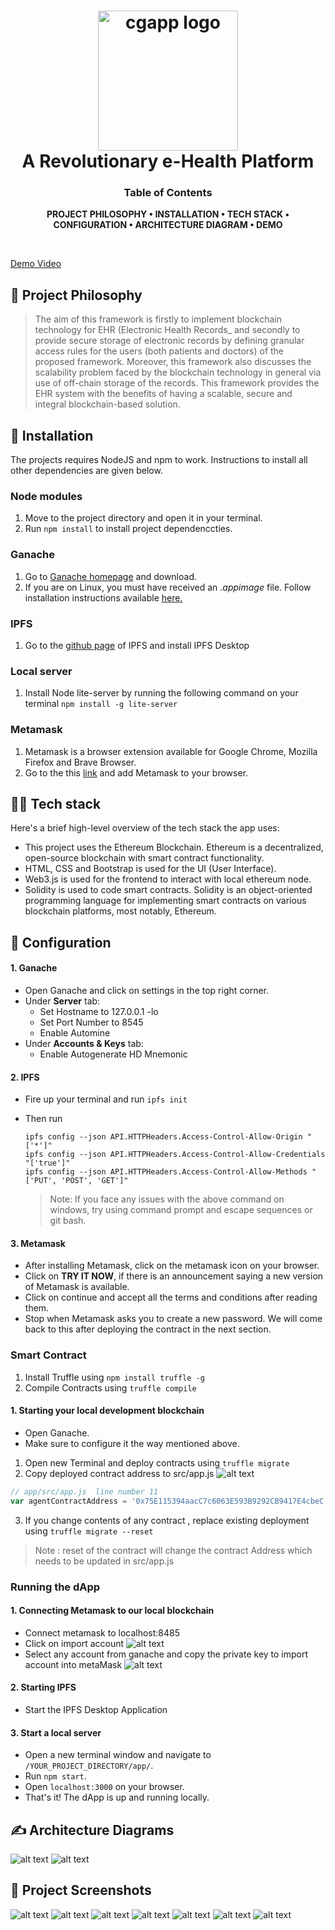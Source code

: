<h1 align="center">
  <img alt="cgapp logo" src="https://github.com/Divijkatyal0406/MediBuddy/blob/master/images/readme_header1.png" width="224px"/><br/>
  A Revolutionary e-Health Platform
</h1>

<div align="center">
<h3 align="center">
  Table of Contents
  </h3>
</div>


<div align="center">

**PROJECT PHILOSOPHY • 
INSTALLATION • 
TECH STACK • 
CONFIGURATION • 
ARCHITECTURE DIAGRAM • 
DEMO**

</div>

<br />

[Demo Video](https://youtu.be/QLiTN3KWro8)

## 🧐 Project Philosophy

> The aim of this framework is firstly to implement blockchain technology for EHR (Electronic Health Records_ and secondly to provide secure storage of electronic records by defining granular access rules for the users (both patients and doctors) of the proposed framework. Moreover, this framework also discusses the scalability problem faced by the blockchain technology in general via use of off-chain storage of the records. This framework provides the EHR system with the benefits of having a scalable, secure and integral blockchain-based solution.

## 📒 Installation
The projects requires NodeJS and npm to work. Instructions to install all other dependencies are given below.
### Node modules

1. Move to the project directory and open it in your terminal.
2. Run `npm install` to install project dependenccties.

### Ganache

1. Go to [Ganache homepage](https://truffleframework.com/ganache) and download. 
2. If you are on Linux, you must have received an _.appimage_ file. Follow installation instructions available [here.](https://itsfoss.com/use-appimage-linux/)

### IPFS

1. Go to the [github page](https://github.com/ipfs/ipfs-desktop) of IPFS and install IPFS Desktop

### Local server

1. Install Node lite-server by running the following command on your terminal `npm install -g lite-server`

### Metamask

1. Metamask is a browser extension available for Google Chrome, Mozilla Firefox and Brave Browser.
2. Go to the this [link](http://metamask.io/) and add Metamask to your browser.

## 👨‍💻 Tech stack

Here's a brief high-level overview of the tech stack the app uses:

- This project uses the Ethereum Blockchain. Ethereum is a decentralized, open-source blockchain with smart contract functionality.
- HTML, CSS and Bootstrap is used for the UI (User Interface).
- Web3.js is used for the frontend to interact with local ethereum node.
- Solidity is used to code smart contracts. Solidity is an object-oriented programming language for implementing smart contracts on various blockchain platforms, most notably, Ethereum.


## 📒 Configuration
#### 1. Ganache
  - Open Ganache and click on settings in the top right corner.
  - Under **Server** tab:
    - Set Hostname to 127.0.0.1 -lo
    - Set Port Number to 8545
    - Enable Automine
  - Under **Accounts & Keys** tab:
    - Enable Autogenerate HD Mnemonic

#### 2. IPFS
  - Fire up your terminal and run `ipfs init`
  - Then run 
    ```
    ipfs config --json API.HTTPHeaders.Access-Control-Allow-Origin "['*']"
    ipfs config --json API.HTTPHeaders.Access-Control-Allow-Credentials "['true']"
    ipfs config --json API.HTTPHeaders.Access-Control-Allow-Methods "['PUT', 'POST', 'GET']"
    ```

    > Note: If you face any issues with the above command on windows, try using command prompt and escape sequences or git bash.
#### 3. Metamask
  - After installing Metamask, click on the metamask icon on your browser.
  - Click on __TRY IT NOW__, if there is an announcement saying a new version of Metamask is available.
  - Click on continue and accept all the terms and conditions after reading them.
  - Stop when Metamask asks you to create a new password. We will come back to this after deploying the contract in the next section.
  
### Smart Contract

1. Install Truffle using `npm install truffle -g`
2. Compile Contracts using `truffle compile`

#### 1. Starting your local development blockchain
  - Open Ganache.
  - Make sure to configure it the way mentioned above.
  
1. Open new Terminal and deploy contracts using `truffle migrate`
2. Copy deployed contract address to src/app.js 
![alt text](https://github.com/Divijkatyal0406/MediBuddy/blob/master/images/ganace-contracct.png)

```js
// app/src/app.js  line number 11
var agentContractAddress = '0x75E115394aacC7c6063E593B9292CB9417E4cbeC';
```

3. If you change contents of any contract , replace existing deployment using `truffle migrate --reset`
> Note :  reset of the contract will change the contract Address which needs to be updated in src/app.js

### Running the dApp

#### 1. Connecting Metamask to our local blockchain
  - Connect metamask to localhost:8485
  - Click on import account
  ![alt text](https://github.com/Divijkatyal0406/MediBuddy/blob/master/images/meta-1.png)
  - Select any account from ganache and copy the private key to import account into metaMask
  ![alt text](https://github.com/Divijkatyal0406/MediBuddy/blob/master/images/con-g1.png)

#### 2. Starting IPFS 
  - Start the IPFS Desktop Application
  
#### 3. Start a local server
  - Open a new terminal window and navigate to `/YOUR_PROJECT_DIRECTORY/app/`.
  - Run `npm start`.
  - Open `localhost:3000` on your browser.
  - That's it! The dApp is up and running locally.


## ✍️ Architecture Diagrams
![alt text](https://github.com/Divijkatyal0406/MediBuddy/blob/master/images/dia1.png)
![alt text](https://github.com/Divijkatyal0406/MediBuddy/blob/master/images/dia2.png)

## 🚨 Project Screenshots
![alt text](https://github.com/Divijkatyal0406/MediBuddy/blob/master/Demo_ss_MediBuddy/Screenshot%202022-07-08%20122525%20-%20Copy.png)
![alt text](https://github.com/Divijkatyal0406/MediBuddy/blob/master/Demo_ss_MediBuddy/Screenshot%202022-07-08%20122525.png)
![alt text](https://github.com/Divijkatyal0406/MediBuddy/blob/master/Demo_ss_MediBuddy/Screenshot%202022-07-08%20122622.png)
![alt text](https://github.com/Divijkatyal0406/MediBuddy/blob/master/Demo_ss_MediBuddy/Screenshot%202022-07-08%20122703.png)
![alt text](https://github.com/Divijkatyal0406/MediBuddy/blob/master/Demo_ss_MediBuddy/Screenshot%202022-07-08%20122802.png)
![alt text](https://github.com/Divijkatyal0406/MediBuddy/blob/master/Demo_ss_MediBuddy/Screenshot%202022-07-08%20122828.png)
![alt text](https://github.com/Divijkatyal0406/MediBuddy/blob/master/Demo_ss_MediBuddy/Screenshot%202022-07-08%20122851.png)
